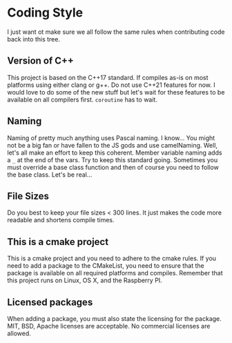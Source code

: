 # Coding Style
I just want ot make sure we all follow the same rules when contributing 
code back into this tree.

## Version of C++
This project is based on the C++17 standard. If compiles as-is on most platforms 
using either clang or g++. Do not use C++21 features for now. I would love to do some
of the new stuff but let's wait for these features to be available on
all compilers first. `coroutine` has to wait.

## Naming
Naming of pretty much anything uses Pascal naming. I know... You might not be a big fan or have 
fallen to the JS gods and use camelNaming. Well, let's all make an effort to keep
this coherent. Member variable naming adds a `_` at the end of the vars. Try to
keep this standard going. Sometimes you must override a base class function and then of course
you need to follow the base class. Let's be real...

## File Sizes
Do you best to keep your file sizes < 300 lines. It just makes the code more readable
and shortens compile times. 

## This is a cmake project
This is a cmake project and you need to adhere to the cmake rules. If you need
to add a package to the CMakeList, you need to ensure that the package is available
on all required platforms and compiles. Remember that this project runs on Linux, OS X, 
and the Raspberry PI.

## Licensed packages
When adding a package, you must also state the licensing for the package. MIT, BSD, Apache licenses
are acceptable. No commercial licenses are allowed. 


